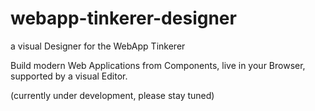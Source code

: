 # webapp-tinkerer-designer #

a visual Designer for the WebApp Tinkerer

Build modern Web Applications from Components, live in your Browser, supported by a visual Editor.

(currently under development, please stay tuned)
